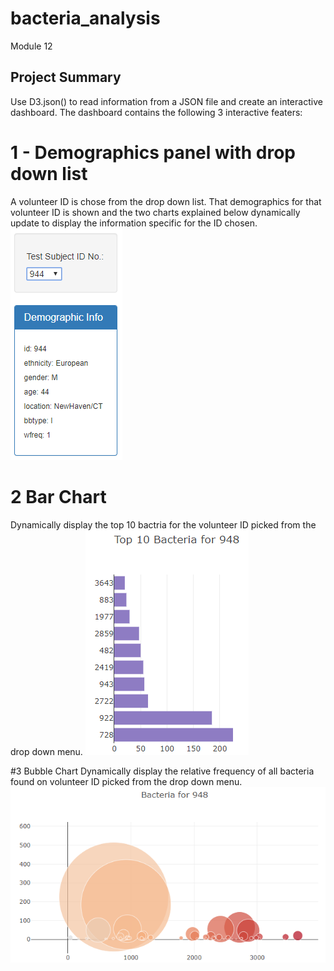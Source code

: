 # bacteria_analysis
Module 12

## Project Summary
Use D3.json() to read information from a JSON file and create an interactive dashboard.
The dashboard contains the following 3 interactive featers:

# 1 - Demographics panel with drop down list
A volunteer ID is chose from the drop down list.  That demographics for that volunteer ID is shown and the two charts explained below dynamically update to display the information specific for the ID chosen.
![Image of demo panel](panel.png)

# 2 Bar Chart
Dynamically display the top 10 bactria for the volunteer ID picked from the drop down menu.
![Image of bar chart](bar.png)

#3 Bubble Chart
Dynamically display the relative frequency of all bacteria found on volunteer ID picked from the drop down menu.
![Image of bubble chart](bubble.png)

